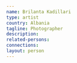 ```yaml
---
name: Brilanta Kadillari
type: artist
country: Albania
tagline: Photographer
description:
related-persons:
connections:
layout: person
---
```

